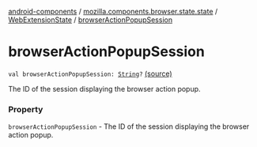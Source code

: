 [android-components](../../index.md) / [mozilla.components.browser.state.state](../index.md) / [WebExtensionState](index.md) / [browserActionPopupSession](./browser-action-popup-session.md)

# browserActionPopupSession

`val browserActionPopupSession: `[`String`](https://kotlinlang.org/api/latest/jvm/stdlib/kotlin/-string/index.html)`?` [(source)](https://github.com/mozilla-mobile/android-components/blob/master/components/browser/state/src/main/java/mozilla/components/browser/state/state/WebExtensionState.kt#L28)

The ID of the session displaying
the browser action popup.

### Property

`browserActionPopupSession` - The ID of the session displaying
the browser action popup.